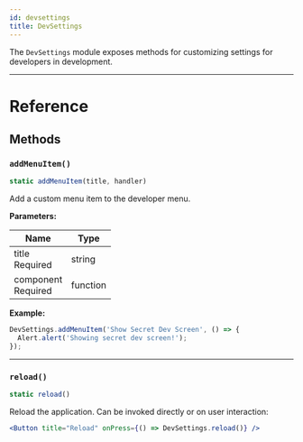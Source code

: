```yaml
---
id: devsettings
title: DevSettings
---
```


The `DevSettings` module exposes methods for customizing settings for developers in development.

---

# Reference

## Methods

### `addMenuItem()`

```jsx
static addMenuItem(title, handler)
```

Add a custom menu item to the developer menu.

**Parameters:**

| Name                                                           | Type     |
| -------------------------------------------------------------- | -------- |
| title <div className="label basic required">Required</div>     | string   |
| component <div className="label basic required">Required</div> | function |

**Example:**

```jsx
DevSettings.addMenuItem('Show Secret Dev Screen', () => {
  Alert.alert('Showing secret dev screen!');
});
```

---

### `reload()`

```jsx
static reload()
```

Reload the application. Can be invoked directly or on user interaction:

```jsx
<Button title="Reload" onPress={() => DevSettings.reload()} />
```
